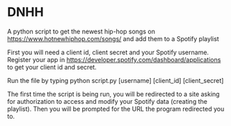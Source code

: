 # DNHH
A python script to get the newest hip-hop songs on https://www.hotnewhiphop.com/songs/ and add them to a Spotify playlist

First you will need a client id, client secret and your Spotify username. Register your app in https://developer.spotify.com/dashboard/applications to get your client id and secret.

Run the file by typing python script.py [username] [client_id] [client_secret]

The first time the script is being run, you will be redirected to a site asking for authorization to access and modify your Spotify data (creating the playlist). Then you will be prompted for the URL the program redirected you to.
